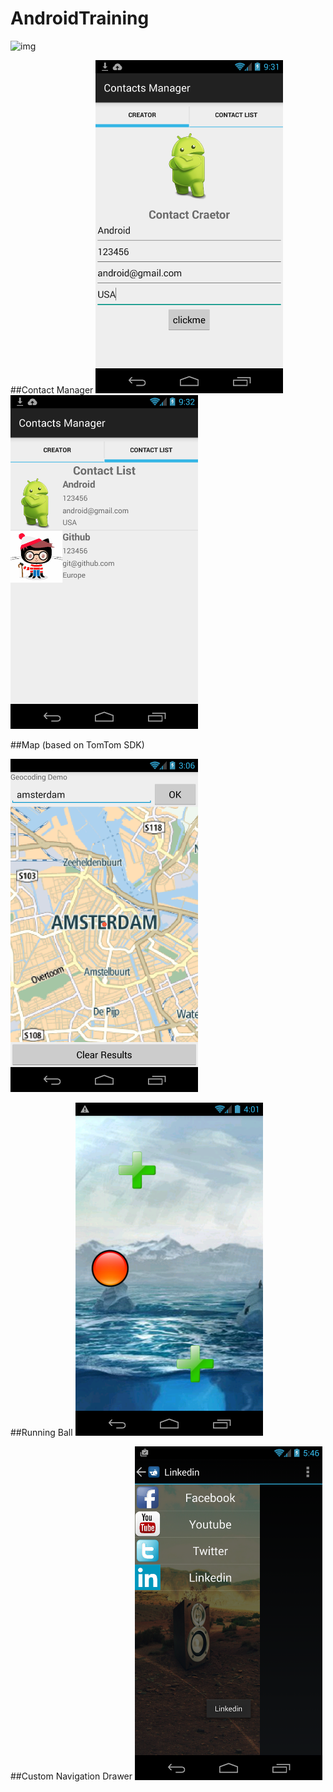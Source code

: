 # AndroidTraining
![img](http://media2.giga.de/2013/05/Opera_Android-robog.png)

##Contact Manager
<img src="./image/demo1.png" alt="alt text" width="300">
<img src="./image/demo2.png" alt="alt text" width="300">

##Map (based on TomTom SDK)

<img src="./image/map.png" alt="alt text" width="300">

##Running Ball 
<img src="./image/demo4.png" alt="alt text" width="300">

##Custom Navigation Drawer
<img src="./image/demo-drawer.png" alt="alt text" width="300">

